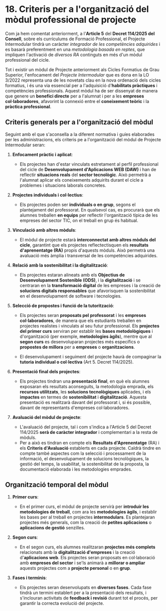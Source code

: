 # 18. Criteris per a l'organització del mòdul professional de projecte

<!-- El mòdul professional de projecte constituïx un dels punts diferencials en la nova ordenació dels cicles formatius. Per això serà important establir criteris clars que orienten el seu desenrotllament i generen un benefici pràctic en l'alumnat i en les empreses col·laboradores dels centres. 

En primer lloc, és aconsellable que els projectes tinguen un enfocament pràctic i aplicat, vinculats estretament al perfil professional i a les competències que s'estan adquirint en el cicle. Estos projectes podran ser individuals o col·lectius, segons acorde l'equip educatiu, buscant sempre reflectir situacions reals de l'entorn laboral. Es pot considerar el mòdul de projecte com una via alternativa per a adquirir RA propis dels mòduls a més dels propis del mòdul de projecte. També es poden treballar part dels projectes en el temps curricular de la resta de mòduls. 

En este apartat, els consensos a reflectir giraran entorn de: mètodes per a la selecció de propostes, funció i organització de la tutorització, presentació final dels projectes, avaluació, organització temporal del mòdul i terminis concrets per a cada fase, avaluació del mòdul i altres que puguen ser necessaris. 

-->

Com ja hem comentat anteriorment, a l'**Article 5** del **Decret 114/2025 del Consell**, sobre els currículums de Formació Professional, el Projecte Intermodular tindrà un caràcter *integrador de les competències adquirides* i es basarà preferentment en una *metodologia basada en reptes*, que impliquen l'activació de *diversos RA* continguts en més d'un mòdul professional del cicle.

Tot i existir un mòdul de Projecte anteriorment als Cicles Formatius de Grau Superior, l'enfocament del *Projecte Intermodular* que es dona en la LO 3/2022 representa una de les novetats clau en la nova ordenació dels cicles formatius, i és una via essencial per a l'adquisició d'**habilitats pràctiques** i competències professionals. Aquest mòdul ha de ser dissenyat de manera que genere un **benefici directe** per a l'alumnat i per a les **empreses col·laboradores**, afavorint la connexió entre el **coneixement teòric** i la **pràctica professional**.

## Criteris generals per a l'organització del mòdul

Seguint amb el que s'aconsella a la diferent normativa i guíes elaborades per les administracions, els criteris pe a l'organització del mòdul de Projecte Intermodular seran:

1. **Enfocament pràctic i aplicat**:

      * Els projectes han d'estar vinculats estretament al perfil professional del cicle de **Desenvolupament d'Aplicacions WEB (DAW)** i han de reflectir **situacions reals** del **sector tecnològic**. Això permetrà a l'alumnat aplicar els coneixements adquirits durant el cicle a problemes i situacions laborals concretes.

2. **Projectes individuals i col·lectius**:

      * Els projectes poden ser **individuals o en grup**, segons el plantejament del professorat. En qualsevol cas, es procurarà que els alumnes treballen **en equips** per reflectir l'organització típica de les empreses del sector TIC, on el treball en grup és habitual.

3. **Vinculació amb altres mòduls**:

      * El mòdul de projecte estarà **interconnectat amb altres mòduls del cicle**, garantint que els projectes reflectectisquen els **resultats d'aprenentatge (RA)** propis d'aquests mòduls. Això permetrà una avaluació més àmplia i transversal de les competències adquirides.

4. **Relació amb la sostenibilitat i la digitalització**:

      * Els projectes estaran alineats amb els **Objectius de Desenvolupament Sostenible (ODS)**, i la **digitalització** i se centraran en la **transformació digital** de les empreses i la creació de **solucions digitals responsables** que afavorisquen la sostenibilitat en el desenvolupament de software i tecnologies.

5. **Selecció de propostes i funció de la tutorització**:

      * Els projectes seran **proposats pel professorat** i les **empreses col·laboradores**, de manera que els estudiants treballen en projectes realistes i vinculats al seu futur professional. Els **projectes del primer curs** serviran per establir les **bases metodològiques** i d'organització (per exemple, **metodologies àgils**), mentre que al **segon curs** es desenvoluparan projectes més específics o **propostes de millora** per a **empreses** o **organitzacions**.

      * El desenvolupament i seguiment del projecte haurà de compaginar la **tutoria individual o col·lectiva** (Art 5. Decret 114/2025).

6. **Presentació final dels projectes**:

      * Els projectes tindran una **presentació final**, en què els alumnes exposaran els resultats aconseguits, la metodologia emprada, els **recursos utilitzats**, les **solucions tecnològiques** aplicades, i els **impactes** en termes de **sostenibilitat** i **digitalització**. Aquesta presentació es realitzarà davant del professorat i, si és possible, davant de representants d'empreses col·laboradores.

7. **Avaluació del mòdul de projecte**:

      * L'avaluació del projecte, tal i com s'indica a l'Article 5 del Decret 114/2025 **serà de caràcter integrador** i complementari a la resta de mòduls.
      * Per a això es tindran en compte els **Resultats d'Aprenentatge** (RA) i els **Criteris d'Avaluació** establerts en cada projecte. Caldrà tindre en compte també aspectes com la selecció i processament de la informació, el desenvolupament de solucions tecnològiques, la gestió del temps, la usabilitat, la sostenibilitat de la proposta, la documentació elaborada i les metodologies emprades.

## Organització temporal del mòdul

1. **Primer curs**:

      * En el primer curs, el mòdul de projecte servirà per **introduir les metodologies de treball**, com ara les **metodologies àgils**, i establir les bases per al treball en projectes **intermodulars**. Es plantejaran projectes més generals, com la creació de **petites aplicacions** o **aplicacions de gestió** senzilles.

2. **Segon curs**:

      * En el segon curs, els alumnes realitzaran **projectes més complets** relacionats amb la **digitalització d'empreses** i la creació d'**aplicacions web**. Els projectes seran proposats en col·laboració amb **empreses del sector** i se'ls animarà a **millorar o ampliar** aquests projectes com a **projecte personal** o en **grup**.

3. **Fases i terminis**:

      * Els projectes seran desenvolupats en **diverses fases**. Cada fase tindrà un termini establert per a la presentació dels resultats, i s'inclouran activitats de **feedback i revisió** durant tot el procés, per garantir la correcta evolució del projecte.
